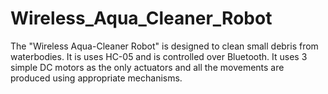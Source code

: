 # Wireless_Aqua_Cleaner_Robot
The "Wireless Aqua-Cleaner Robot" is designed to clean small debris from waterbodies. It is uses HC-05 and is controlled over Bluetooth. It uses 3 simple DC motors as the only actuators and all the movements are produced using appropriate mechanisms.
